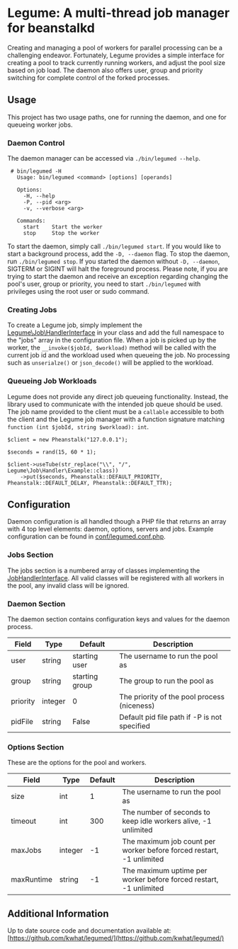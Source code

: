 # Legume: A multi-thread job manager for beanstalkd

Creating and managing a pool of workers for parallel processing can be a challenging endeavor.  Fortunately,
Legume provides a simple interface for creating a pool to track currently running workers, and adjust
the pool size based on job load.  The daemon also offers user, group and priority switching for complete control
of the forked processes.

## Usage
This project has two usage paths, one for running the daemon, and one for queueing worker jobs.

### Daemon Control
The daemon manager can be accessed via `./bin/legumed --help`.

```
 # bin/legumed -H
   Usage: bin/legumed <command> [options] [operands]

   Options:
     -H, --help
     -P, --pid <arg>
     -v, --verbose <arg>

   Commands:
     start    Start the worker
     stop     Stop the worker
```

To start the daemon, simply call `./bin/legumed start`.  If you would like to start a background process,
add the `-D, --daemon` flag.  To stop the daemon, run `./bin/legumed stop`.  If you started the daemon
without `-D, --daemon`, SIGTERM or SIGINT will halt the foreground process.  Please note, if you are trying
to start the daemon and receive an exception regarding changing the pool's user, group or priority, you
need to start `./bin/legumed` with privileges using the root user or sudo command.

### Creating Jobs
To create a Legume job, simply implement the [Legume\Job\HandlerInterface](src/Job/HandlerInterface.php) in your
class and add the full namespace to the "jobs" array in the configuration file.  When a job is picked up by the worker,
the `__invoke($jobId, $workload)` method will be called with the current job id and the workload used when queueing
the job.  No processing such as `unserialze()` or `json_decode()` will be applied to the workload.

### Queueing Job Workloads
Legume does not provide any direct job queueing functionality.  Instead, the library used to communicate with the 
intended job queue should be used.  The job name provided to the client must be a `callable` accessible to both the 
client and the Legume job manager with a function signature matching `function (int $jobId, string $workload): int`.

```
$client = new Pheanstalk("127.0.0.1");

$seconds = rand(15, 60 * 1);

$client->useTube(str_replace("\\", "/", Legume\Job\Handler\Example::class))
    ->put($seconds, Pheanstalk::DEFAULT_PRIORITY, Pheanstalk::DEFAULT_DELAY, Pheanstalk::DEFAULT_TTR);
```

## Configuration
Daemon configuration is all handled though a PHP file that returns an array with 4 top level elements: daemon, options,
servers and jobs.  Example configuration can be found in [conf/legumed.conf.php](conf/legumed.conf.php).


### Jobs Section
The jobs section is a numbered array of classes implementing the [JobHandlerInterface](src/JobHandlerInterface.php).
All valid classes will be registered with all workers in the pool, any invalid class will be ignored.


### Daemon Section
The daemon section contains configuration keys and values for the daemon process.

| Field          | Type     | Default             | Description
|----------------|----------|---------------------|---------------------------------------------------------------------
| user           | string   | starting user       | The username to run the pool as
| group          | string   | starting group      | The group to run the pool as
| priority       | integer  | 0                   | The priority of the pool process (niceness)
| pidFile        | string   | False               | Default pid file path if -P is not specified

### Options Section
These are the options for the pool and workers.

| Field          | Type     | Default             | Description
|----------------|----------|---------------------|---------------------------------------------------------------------
| size           | int      | 1                   | The username to run the pool as
| timeout        | int      | 300                 | The number of seconds to keep idle workers alive, -1 unlimited
| maxJobs        | integer  | -1                  | The maximum job count per worker before forced restart, -1 unlimited
| maxRuntime     | string   | -1                  | The maximum uptime per worker before forced restart, -1 unlimited

## Additional Information
Up to date source code and documentation available at:
[https://github.com/kwhat/legumed/](https://github.com/kwhat/legumed/)
